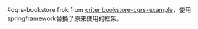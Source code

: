 #cqrs-bookstore
frok from [criter bookstore-cqrs-example](https://github.com/citerus/bookstore-cqrs-example.git)，使用springframework替换了原来使用的框架。
